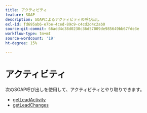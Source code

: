 ```yaml
---
title: アクティビティ
feature: SOAP
description: SOAPによるアクティビティの呼び出し
exl-id: fd695ab6-e7be-4ced-89c9-c4cd2d4c2ab0
source-git-commit: 66add4c38d0230c36d57009de985649bb67fde3e
workflow-type: tm+mt
source-wordcount: '19'
ht-degree: 15%

---
```


# アクティビティ

次のSOAP呼び出しを使用して、アクティビティとやり取りできます。

- [getLeadActivity](getleadactivity.md)
- [getLeadChanges](getleadchanges.md)
